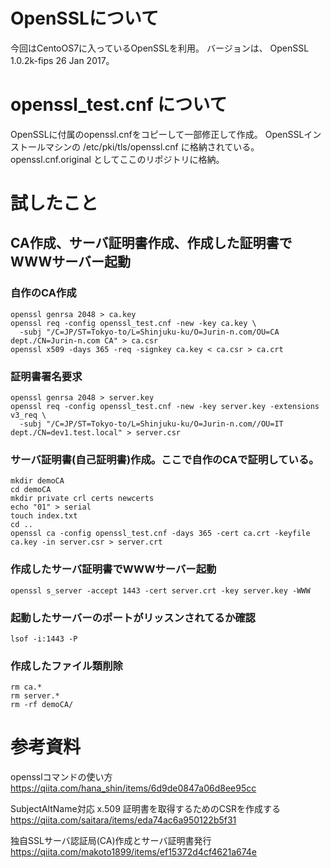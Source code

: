 # OpenSSLについて
今回はCentoOS7に入っているOpenSSLを利用。
バージョンは、 OpenSSL 1.0.2k-fips  26 Jan 2017。

# openssl_test.cnf について
OpenSSLに付属のopenssl.cnfをコピーして一部修正して作成。
OpenSSLインストールマシンの /etc/pki/tls/openssl.cnf に格納されている。
openssl.cnf.original としてここのリポジトリに格納。

# 試したこと
## CA作成、サーバ証明書作成、作成した証明書でWWWサーバー起動
### 自作のCA作成
```
openssl genrsa 2048 > ca.key
openssl req -config openssl_test.cnf -new -key ca.key \
  -subj "/C=JP/ST=Tokyo-to/L=Shinjuku-ku/O=Jurin-n.com/OU=CA dept./CN=Jurin-n.com CA" > ca.csr
openssl x509 -days 365 -req -signkey ca.key < ca.csr > ca.crt
```

### 証明書署名要求
```
openssl genrsa 2048 > server.key
openssl req -config openssl_test.cnf -new -key server.key -extensions v3_req \
  -subj "/C=JP/ST=Tokyo-to/L=Shinjuku-ku/O=Jurin-n.com//OU=IT dept./CN=dev1.test.local" > server.csr
```

### サーバ証明書(自己証明書)作成。ここで自作のCAで証明している。
```
mkdir demoCA
cd demoCA
mkdir private crl certs newcerts
echo "01" > serial
touch index.txt
cd ..
openssl ca -config openssl_test.cnf -days 365 -cert ca.crt -keyfile ca.key -in server.csr > server.crt
```

### 作成したサーバ証明書でWWWサーバー起動
```
openssl s_server -accept 1443 -cert server.crt -key server.key -WWW
```

### 起動したサーバーのポートがリッスンされてるか確認
```
lsof -i:1443 -P
```

### 作成したファイル類削除
```
rm ca.*
rm server.*
rm -rf demoCA/
```

# 参考資料
opensslコマンドの使い方
https://qiita.com/hana_shin/items/6d9de0847a06d8ee95cc

SubjectAltName対応 x.509 証明書を取得するためのCSRを作成する
https://qiita.com/saitara/items/eda74ac6a950122b5f31

独自SSLサーバ認証局(CA)作成とサーバ証明書発行
https://qiita.com/makoto1899/items/ef15372d4cf4621a674e
